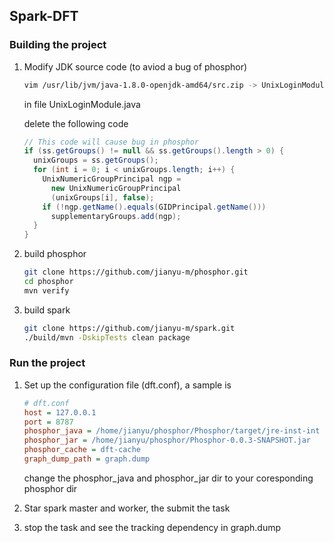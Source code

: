 ## Spark-DFT

### Building the project

1. Modify JDK source code (to aviod a bug of phosphor)

   ```bash
   vim /usr/lib/jvm/java-1.8.0-openjdk-amd64/src.zip -> UnixLoginModule.java
   ```

   in file UnixLoginModule.java

   delete the following code

   ```java
   // This code will cause bug in phosphor
   if (ss.getGroups() != null && ss.getGroups().length > 0) {
     unixGroups = ss.getGroups();
     for (int i = 0; i < unixGroups.length; i++) {
       UnixNumericGroupPrincipal ngp =
         new UnixNumericGroupPrincipal
         (unixGroups[i], false);
       if (!ngp.getName().equals(GIDPrincipal.getName()))
         supplementaryGroups.add(ngp);
     }
   }
   ```


2. build phosphor

   ```bash
   git clone https://github.com/jianyu-m/phosphor.git
   cd phosphor
   mvn verify
   ```

3. build spark

   ```bash
   git clone https://github.com/jianyu-m/spark.git
   ./build/mvn -DskipTests clean package
   ```





### Run the project

1. Set up the configuration file (dft.conf), a sample is

   ```ini
   # dft.conf
   host = 127.0.0.1
   port = 8787
   phosphor_java = /home/jianyu/phosphor/Phosphor/target/jre-inst-int
   phosphor_jar = /home/jianyu/phosphor/Phosphor-0.0.3-SNAPSHOT.jar
   phosphor_cache = dft-cache
   graph_dump_path = graph.dump
   ```

   change the phosphor_java and phosphor_jar dir to your coresponding phosphor dir

2. Star spark master and worker, the submit the task

3. stop the task and see the tracking dependency in graph.dump